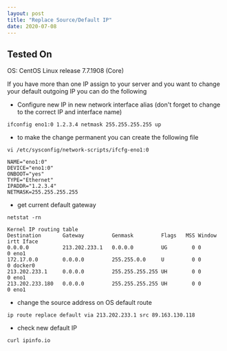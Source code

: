 ```yaml
---
layout: post
title: "Replace Source/Default IP"
date: 2020-07-08
---
```


## Tested On
OS: CentOS Linux release 7.7.1908 (Core)

If you have more than one IP assign to your server and you want to change your default outgoing IP you can do the following

* Configure new IP in new network interface alias (don't forget to change to the correct IP and interface name)

```
ifconfig eno1:0 1.2.3.4 netmask 255.255.255.255 up
```

* to make the change permanent you can create the following file

```
vi /etc/sysconfig/network-scripts/ifcfg-eno1:0
```

```
NAME="eno1:0"
DEVICE="eno1:0"
ONBOOT="yes"
TYPE="Ethernet"
IPADDR="1.2.3.4"
NETMASK=255.255.255.255
```

* get current default gateway

```
netstat -rn

Kernel IP routing table
Destination       Gateway         Genmask         Flags   MSS Window  irtt Iface
0.0.0.0           213.202.233.1   0.0.0.0         UG        0 0          0 eno1
172.17.0.0        0.0.0.0         255.255.0.0     U         0 0          0 docker0
213.202.233.1     0.0.0.0         255.255.255.255 UH        0 0          0 eno1
213.202.233.180   0.0.0.0         255.255.255.255 UH        0 0          0 eno1
```

* change the source address on OS default route

```
ip route replace default via 213.202.233.1 src 89.163.130.118
```

* check new default IP

```
curl ipinfo.io
```
